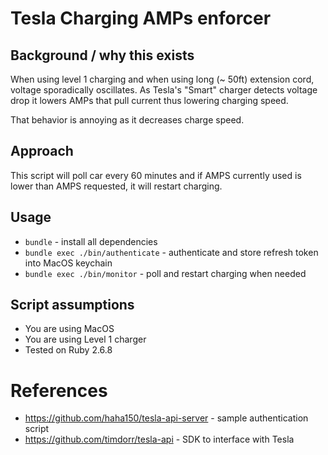 # Tesla Charging AMPs enforcer

## Background / why this exists
When using level 1 charging and when using long (~ 50ft) extension cord, voltage sporadically oscillates.
As Tesla's "Smart" charger detects voltage drop it lowers AMPs that pull current thus lowering charging speed.

That behavior is annoying as it decreases charge speed.

## Approach
This script will poll car every 60 minutes and if AMPS currently used is lower than AMPS requested, it will restart charging.

## Usage
- `bundle` - install all dependencies
- `bundle exec ./bin/authenticate` - authenticate and store refresh token into MacOS keychain
- `bundle exec ./bin/monitor` - poll and restart charging when needed

## Script assumptions
* You are using MacOS
* You are using Level 1 charger
* Tested on Ruby 2.6.8

# References
* https://github.com/haha150/tesla-api-server - sample authentication script
* https://github.com/timdorr/tesla-api - SDK to interface with Tesla
